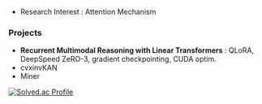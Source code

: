 - Research Interest : Attention Mechanism

### Projects
- **Recurrent Multimodal Reasoning with Linear Transformers** : QLoRA, DeepSpeed ZeRO-3, gradient checkpointing, CUDA optim. 
- cvxinvKAN
- Miner

[![Solved.ac Profile](http://mazassumnida.wtf/api/v2/generate_badge?boj=bllacovvqso)](https://solved.ac/bllacovvqso/)
